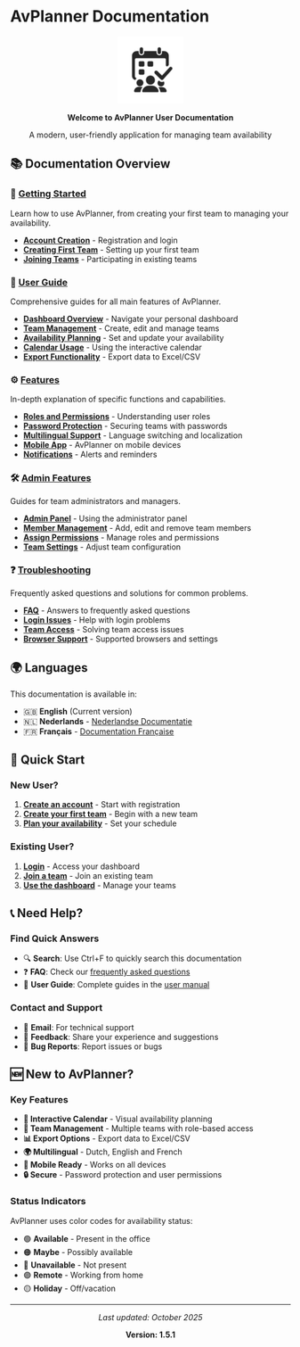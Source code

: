 # AvPlanner Documentation

<div align="center">
  <img src="../public/web-app-manifest-512x512.png" alt="AvPlanner Logo" width="120" height="120" />
  
  <p><strong>Welcome to AvPlanner User Documentation</strong></p>
  <p>A modern, user-friendly application for managing team availability</p>
</div>

## 📚 Documentation Overview

### 🚀 [Getting Started](setup/)
Learn how to use AvPlanner, from creating your first team to managing your availability.

- **[Account Creation](setup/account-creation.md)** - Registration and login
- **[Creating First Team](setup/first-team.md)** - Setting up your first team
- **[Joining Teams](setup/joining-teams.md)** - Participating in existing teams

### 👥 [User Guide](user-guide/)
Comprehensive guides for all main features of AvPlanner.

- **[Dashboard Overview](user-guide/dashboard.md)** - Navigate your personal dashboard
- **[Team Management](user-guide/team-management.md)** - Create, edit and manage teams
- **[Availability Planning](user-guide/availability-planning.md)** - Set and update your availability
- **[Calendar Usage](user-guide/calendar-usage.md)** - Using the interactive calendar
- **[Export Functionality](user-guide/export-data.md)** - Export data to Excel/CSV

### ⚙️ [Features](features/)
In-depth explanation of specific functions and capabilities.

- **[Roles and Permissions](features/roles-permissions.md)** - Understanding user roles
- **[Password Protection](features/password-protection.md)** - Securing teams with passwords
- **[Multilingual Support](features/multilingual.md)** - Language switching and localization
- **[Mobile App](features/mobile-usage.md)** - AvPlanner on mobile devices
- **[Notifications](features/notifications.md)** - Alerts and reminders

### 🛠️ [Admin Features](admin/)
Guides for team administrators and managers.

- **[Admin Panel](admin/admin-panel.md)** - Using the administrator panel
- **[Member Management](admin/member-management.md)** - Add, edit and remove team members
- **[Assign Permissions](admin/permissions.md)** - Manage roles and permissions
- **[Team Settings](admin/team-settings.md)** - Adjust team configuration

### ❓ [Troubleshooting](troubleshooting/)
Frequently asked questions and solutions for common problems.

- **[FAQ](troubleshooting/faq.md)** - Answers to frequently asked questions
- **[Login Issues](troubleshooting/login-issues.md)** - Help with login problems
- **[Team Access](troubleshooting/team-access.md)** - Solving team access issues
- **[Browser Support](troubleshooting/browser-support.md)** - Supported browsers and settings

## 🌍 Languages

This documentation is available in:
- 🇬🇧 **English** (Current version)
- 🇳🇱 **Nederlands** - [Nederlandse Documentatie](README.md)
- 🇫🇷 **Français** - [Documentation Française](README-fr.md)

## 🚀 Quick Start

### New User?
1. **[Create an account](setup/account-creation.md)** - Start with registration
2. **[Create your first team](setup/first-team.md)** - Begin with a new team
3. **[Plan your availability](user-guide/availability-planning.md)** - Set your schedule

### Existing User?
1. **[Login](setup/account-creation.md#logging-in)** - Access your dashboard
2. **[Join a team](setup/joining-teams.md)** - Join an existing team
3. **[Use the dashboard](user-guide/dashboard.md)** - Manage your teams

## 📞 Need Help?

### Find Quick Answers
- 🔍 **Search**: Use Ctrl+F to quickly search this documentation
- ❓ **FAQ**: Check our [frequently asked questions](troubleshooting/faq.md)
- 📖 **User Guide**: Complete guides in the [user manual](user-guide/)

### Contact and Support
- 📧 **Email**: For technical support
- 💬 **Feedback**: Share your experience and suggestions
- 🐛 **Bug Reports**: Report issues or bugs

## 🆕 New to AvPlanner?

### Key Features
- **📅 Interactive Calendar** - Visual availability planning
- **👥 Team Management** - Multiple teams with role-based access
- **📊 Export Options** - Export data to Excel/CSV
- **🌍 Multilingual** - Dutch, English and French
- **📱 Mobile Ready** - Works on all devices
- **🔒 Secure** - Password protection and user permissions

### Status Indicators
AvPlanner uses color codes for availability status:
- 🟢 **Available** - Present in the office
- 🟠 **Maybe** - Possibly available
- 🔴 **Unavailable** - Not present
- 🟣 **Remote** - Working from home
- 🟡 **Holiday** - Off/vacation

---

<div align="center">
  <p><em>Last updated: October 2025</em></p>
  <p><strong>Version: 1.5.1</strong></p>
</div>